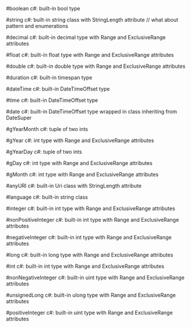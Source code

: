 
#boolean
c#: built-in bool type

#string
c#: built-in string class with StringLength attribute
// what about pattern and enumerations

#decimal
c#: built-in decimal type with Range and ExclusiveRange attributes

#float
c#: built-in float type with Range and ExclusiveRange attributes

#double
c#: built-in double type with Range and ExclusiveRange attributes

#duration
c#: built-in timespan type

#dateTime
c#: built-in DateTimeOffset type

#time
c#: built-in DateTimeOffset type 

#date
c#: built-in DateTimeOffset type wrapped in class inheriting from DateSuper

#gYearMonth
c#: tuple of two ints

#gYear
c#: int type with Range and ExclusiveRange attributes

#gYearDay
c#: tuple of two ints

#gDay
c#: int type with Range and ExclusiveRange attributes

#gMonth
c#: int type with Range and ExclusiveRange attributes

#anyURI
c#: built-in Uri class with StringLength attribute

#language
c#: built-in string class

#integer
c#: built-in int type with Range and ExclusiveRange attributes

#nonPositiveInteger
c#: built-in int type with Range and ExclusiveRange attributes

#negativeInteger
c#: built-in int type with Range and ExclusiveRange attributes

#long
c#: built-in long type with Range and ExclusiveRange attributes

#int
c#: built-in int type with Range and ExclusiveRange attributes

#nonNegativeInteger
c#: built-in uint type with Range and ExclusiveRange attributes

#unsignedLong
c#: built-in ulong type with Range and ExclusiveRange attributes

#positiveInteger
c#: built-in uint type with Range and ExclusiveRange attributes